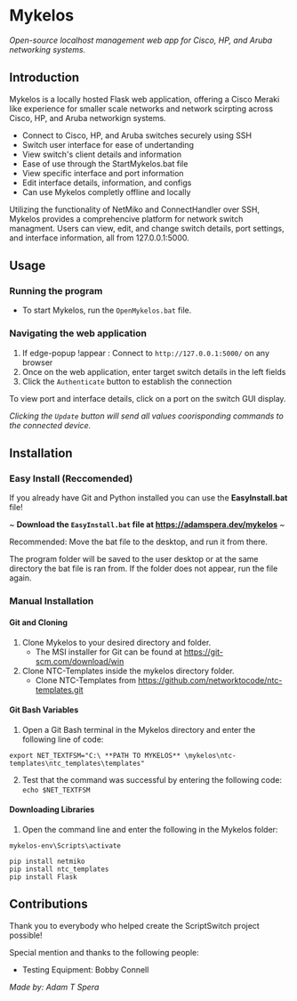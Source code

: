 # Mykelos

_Open-source localhost management web app for Cisco, HP, and Aruba networking systems._

## Introduction

Mykelos is a locally hosted Flask web application, offering a Cisco Meraki like experience for smaller scale networks and network scirpting across Cisco, HP, and Aruba networkign systems.

- Connect to Cisco, HP, and Aruba switches securely using SSH
- Switch user interface for ease of undertanding
- View switch's client details and information
- Ease of use through the StartMykelos.bat file
- View specific interface and port information
- Edit interface details, information, and configs
- Can use Mykelos completly offline and locally

Utilizing the functionality of NetMiko and ConnectHandler over SSH, Mykelos provides a comprehencive platform for network switch managment. Users can view, edit, and change switch details, port settings, and interface information, all from 127.0.0.1:5000.

## Usage

### Running the program

- To start Mykelos, run the ```OpenMykelos.bat``` file.

### Navigating the web application

1. If edge-popup !appear : Connect to ```http://127.0.0.1:5000/``` on any browser
2. Once on the web application, enter target switch details in the left fields
3. Click the ```Authenticate``` button to establish the connection

To view port and interface details, click on a port on the switch GUI display.

_Clicking the ```Update``` button will send all values coorisponding commands to the connected device._

## Installation 

### Easy Install (Reccomended)

If you already have Git and Python installed you can use the **EasyInstall.bat** file! 

~ **Download the ```EasyInstall.bat``` file at https://adamspera.dev/mykelos** ~

Recommended: Move the bat file to the desktop, and run it from there.

The program folder will be saved to the user desktop or at the same directory the bat file is ran from. If the folder does not appear, run the file again. 

### Manual Installation

#### Git and Cloning

1. Clone Mykelos to your desired directory and folder.
   - The MSI installer for Git can be found at https://git-scm.com/download/win
2. Clone NTC-Templates inside the mykelos directory folder.
   - Clone NTC-Templates from https://github.com/networktocode/ntc-templates.git 
   
#### Git Bash Variables

1. Open a Git Bash terminal in the Mykelos directory and enter the following line of code:
```
export NET_TEXTFSM="C:\ **PATH TO MYKELOS** \mykelos\ntc-templates\ntc_templates\templates"
```
2. Test that the command was successful by entering the following code: ```echo $NET_TEXTFSM```
  
#### Downloading Libraries

1. Open the command line and enter the following in the Mykelos folder:
```
mykelos-env\Scripts\activate
```
```
pip install netmiko
pip install ntc_templates
pip install Flask
```

## Contributions

Thank you to everybody who helped create the ScriptSwitch project possible!

Special mention and thanks to the following people:

- Testing Equipment: Bobby Connell

_Made by: Adam T Spera_
